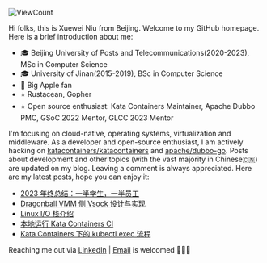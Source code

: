 ![ViewCount](https://views.whatilearened.today/views/github/<justxuewei>/<justxuewei>.svg)

Hi folks, this is Xuewei Niu from Beijing. Welcome to my GitHub homepage. Here is a brief introduction about me:

- 🎓 Beijing University of Posts and Telecommunications(2020-2023), MSc in Computer Science
- 🎓 University of Jinan(2015-2019), BSc in Computer Science
- 📱 Big Apple fan
- ⭐️ Rustacean, Gopher
- ⭐️ Open source enthusiast: Kata Containers Maintainer, Apache Dubbo PMC, GSoC 2022 Mentor, GLCC 2023 Mentor

I'm focusing on cloud-native, operating systems, virtualization and middleware. As a developer and open-source enthusiast, I am actively hacking on [katacontainers/katacontainers](https://github.com/kata-containers/kata-containers) and [apache/dubbo-go](https://github.com/apache/dubbo-go). Posts about development and other topics (with the vast majority in Chinese🇨🇳) are updated on my blog. Leaving a comment is always appreciated. Here are my latest posts, hope you can enjoy it:

<!-- BLOG-POST-LIST:START -->
- [2023 年终总结：一半学生，一半员工](https://nxw.name/2024/2023-review)
- [Dragonball VMM 侧 Vsock 设计与实现](https://nxw.name/2023/vsock-on-vmm)
- [Linux I/O 栈介绍](https://nxw.name/2023/linux-io)
- [本地运行 Kata Containers CI](https://nxw.name/2023/kata-containers-ci-testing-on-local)
- [Kata Containers 下的 kubectl exec 流程](https://nxw.name/2023/kubectl-exec-on-kata)
<!-- BLOG-POST-LIST:END -->

Reaching me out via [LinkedIn](https://www.linkedin.com/in/justxuewei) | [Email](mailto:justxuewei@apache.org) is welcomed 🤟🤟🤟
